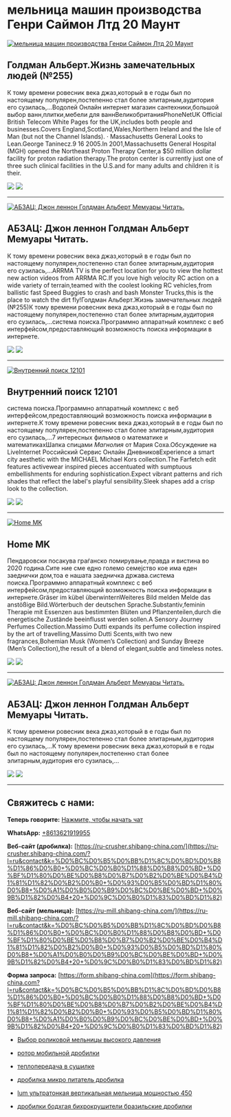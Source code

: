 # мельница машин производства Генри Саймон Лтд 20 Маунт

<a href="https://swt.shibang-china.com/?l=ru&img&k=%D0%BC%D0%B5%D0%BB%D1%8C%D0%BD%D0%B8%D1%86%D0%B0+%D0%BC%D0%B0%D1%88%D0%B8%D0%BD+%D0%BF%D1%80%D0%BE%D0%B8%D0%B7%D0%B2%D0%BE%D0%B4%D1%81%D1%82%D0%B2%D0%B0+%D0%93%D0%B5%D0%BD%D1%80%D0%B8+%D0%A1%D0%B0%D0%B9%D0%BC%D0%BE%D0%BD+%D0%9B%D1%82%D0%B4+20+%D0%9C%D0%B0%D1%83%D0%BD%D1%82" target="_blank">![мельница машин производства Генри Саймон Лтд 20 Маунт](http://static.shibang-china.com/all-800x300/200.jpg)</a>

## Голдман Альберт.Жизнь замечательных людей (№255)
К тому времени ровесник века джаз,который в е годы был по настоящему популярен,постепенно стал более элитарным,аудитория его сузилась,…Водолей Онлайн интернет магазин сантехники,большой выбор ванн,плитки,мебели для ваннВеликобританияPhoneNetUK Official British Telecom White Pages for the UK,includes both people and businesses.Covers England,Scotland,Wales,Northern Ireland and the Isle of Man (but not the Channel Islands).&nbsp;&#0183;&#32;Massachusetts General Looks to Lean.George Taninecz.9 16 2005.In 2001,Massachusetts General Hospital (MGH) opened the Northeast Proton Therapy Center,a $50 million dollar facility for proton radiation therapy.The proton center is currently just one of three such clinical facilities in the U.S.and for many adults and children it is their.


<a href="https://whatsapp.shibangsoft.com/WhatsApp.php" target="_blank" title="WhatsApp">![](http://static.shibang-china.com/icon/whatsapp.png)</a> <a href="https://swt.shibang-china.com/?l=ru&icon&k=%D0%BC%D0%B5%D0%BB%D1%8C%D0%BD%D0%B8%D1%86%D0%B0+%D0%BC%D0%B0%D1%88%D0%B8%D0%BD+%D0%BF%D1%80%D0%BE%D0%B8%D0%B7%D0%B2%D0%BE%D0%B4%D1%81%D1%82%D0%B2%D0%B0+%D0%93%D0%B5%D0%BD%D1%80%D0%B8+%D0%A1%D0%B0%D0%B9%D0%BC%D0%BE%D0%BD+%D0%9B%D1%82%D0%B4+20+%D0%9C%D0%B0%D1%83%D0%BD%D1%82" target="_blank">![](http://static.shibang-china.com/icon/chat-ru.png)</a>

---

<a href="https://swt.shibang-china.com/?l=ru&img&k=%D0%BC%D0%B5%D0%BB%D1%8C%D0%BD%D0%B8%D1%86%D0%B0+%D0%BC%D0%B0%D1%88%D0%B8%D0%BD+%D0%BF%D1%80%D0%BE%D0%B8%D0%B7%D0%B2%D0%BE%D0%B4%D1%81%D1%82%D0%B2%D0%B0+%D0%93%D0%B5%D0%BD%D1%80%D0%B8+%D0%A1%D0%B0%D0%B9%D0%BC%D0%BE%D0%BD+%D0%9B%D1%82%D0%B4+20+%D0%9C%D0%B0%D1%83%D0%BD%D1%82" target="_blank">![АБЗАЦ: Джон леннон Голдман Альберт Мемуары Читать.](http://static.shibang-china.com/all-800x300/1165.jpg)</a>

## АБЗАЦ: Джон леннон Голдман Альберт Мемуары Читать.
К тому времени ровесник века джаз,который в е годы был по настоящему популярен,постепенно стал более элитарным,аудитория его сузилась,…ARRMA TV is the perfect location for you to view the hottest new action videos from ARRMA RC.If you love high velocity RC action on a wide variety of terrain,teamed with the coolest looking RC vehicles,from ballistic fast Speed Buggies to crash and bash Monster Trucks,this is the place to watch the dirt fly!Голдман Альберт.Жизнь замечательных людей (№255)К тому времени ровесник века джаз,который в е годы был по настоящему популярен,постепенно стал более элитарным,аудитория его сузилась,…cистема поиска.Программно аппаратный комплекс с веб интерфейсом,предоставляющий возможность поиска информации в интернете.


<a href="https://whatsapp.shibangsoft.com/WhatsApp.php" target="_blank" title="WhatsApp">![](http://static.shibang-china.com/icon/whatsapp.png)</a> <a href="https://swt.shibang-china.com/?l=ru&icon&k=%D0%BC%D0%B5%D0%BB%D1%8C%D0%BD%D0%B8%D1%86%D0%B0+%D0%BC%D0%B0%D1%88%D0%B8%D0%BD+%D0%BF%D1%80%D0%BE%D0%B8%D0%B7%D0%B2%D0%BE%D0%B4%D1%81%D1%82%D0%B2%D0%B0+%D0%93%D0%B5%D0%BD%D1%80%D0%B8+%D0%A1%D0%B0%D0%B9%D0%BC%D0%BE%D0%BD+%D0%9B%D1%82%D0%B4+20+%D0%9C%D0%B0%D1%83%D0%BD%D1%82" target="_blank">![](http://static.shibang-china.com/icon/chat-ru.png)</a>

---

<a href="https://swt.shibang-china.com/?l=ru&img&k=%D0%BC%D0%B5%D0%BB%D1%8C%D0%BD%D0%B8%D1%86%D0%B0+%D0%BC%D0%B0%D1%88%D0%B8%D0%BD+%D0%BF%D1%80%D0%BE%D0%B8%D0%B7%D0%B2%D0%BE%D0%B4%D1%81%D1%82%D0%B2%D0%B0+%D0%93%D0%B5%D0%BD%D1%80%D0%B8+%D0%A1%D0%B0%D0%B9%D0%BC%D0%BE%D0%BD+%D0%9B%D1%82%D0%B4+20+%D0%9C%D0%B0%D1%83%D0%BD%D1%82" target="_blank">![Внутренний поиск 12101](http://static.shibang-china.com/all-800x300/476.jpg)</a>

## Внутренний поиск 12101
cистема поиска.Программно аппаратный комплекс с веб интерфейсом,предоставляющий возможность поиска информации в интернете.К тому времени ровесник века джаз,который в е годы был по настоящему популярен,постепенно стал более элитарным,аудитория его сузилась,…7 интересных фильмов о математике и математикахШапка спицами *Магнолия* от Мария Соха.Обсуждение на LiveInternet Российский Сервис Онлайн ДневниковExperience a smart city aesthetic with the MICHAEL Michael Kors collection.The Farfetch edit features activewear inspired pieces accentuated with sumptuous embellishments for enduring sophistication.Expect vibrant patterns and rich shades that reflect the label's playful sensibility.Sleek shapes add a crisp look to the collection.


<a href="https://whatsapp.shibangsoft.com/WhatsApp.php" target="_blank" title="WhatsApp">![](http://static.shibang-china.com/icon/whatsapp.png)</a> <a href="https://swt.shibang-china.com/?l=ru&icon&k=%D0%BC%D0%B5%D0%BB%D1%8C%D0%BD%D0%B8%D1%86%D0%B0+%D0%BC%D0%B0%D1%88%D0%B8%D0%BD+%D0%BF%D1%80%D0%BE%D0%B8%D0%B7%D0%B2%D0%BE%D0%B4%D1%81%D1%82%D0%B2%D0%B0+%D0%93%D0%B5%D0%BD%D1%80%D0%B8+%D0%A1%D0%B0%D0%B9%D0%BC%D0%BE%D0%BD+%D0%9B%D1%82%D0%B4+20+%D0%9C%D0%B0%D1%83%D0%BD%D1%82" target="_blank">![](http://static.shibang-china.com/icon/chat-ru.png)</a>

---

<a href="https://swt.shibang-china.com/?l=ru&img&k=%D0%BC%D0%B5%D0%BB%D1%8C%D0%BD%D0%B8%D1%86%D0%B0+%D0%BC%D0%B0%D1%88%D0%B8%D0%BD+%D0%BF%D1%80%D0%BE%D0%B8%D0%B7%D0%B2%D0%BE%D0%B4%D1%81%D1%82%D0%B2%D0%B0+%D0%93%D0%B5%D0%BD%D1%80%D0%B8+%D0%A1%D0%B0%D0%B9%D0%BC%D0%BE%D0%BD+%D0%9B%D1%82%D0%B4+20+%D0%9C%D0%B0%D1%83%D0%BD%D1%82" target="_blank">![Home MK](http://static.shibang-china.com/all-800x300/136.jpg)</a>

## Home MK
Пендаровски посакува граѓанско помирување,правда и вистина во 2020 година.Сите ние сме едно големо семејство кое има еден заеднички дом,тоа е нашата заедничка држава.cистема поиска.Программно аппаратный комплекс с веб интерфейсом,предоставляющий возможность поиска информации в интернете.Gr&#228;ser im k&#252;bel &#252;berwinternWeiteres Bild melden Melde das anst&#246;&#223;ige Bild.W&#246;rterbuch der deutschen Sprache.Substantiv,feminin Therapie mit Essenzen aus bestimmten Bl&#252;ten und Pflanzenteilen,durch die energetische Zust&#228;nde beeinflusst werden sollen.A Sensory Journey Perfumes Collection.Massimo Dutti expands its perfume collection inspired by the art of travelling,Massimo Dutti Scents,with two new fragrances,Bohemian Musk (Women’s Collection) and Sunday Breeze (Men’s Collection),the result of a blend of elegant,subtle and timeless notes.


<a href="https://whatsapp.shibangsoft.com/WhatsApp.php" target="_blank" title="WhatsApp">![](http://static.shibang-china.com/icon/whatsapp.png)</a> <a href="https://swt.shibang-china.com/?l=ru&icon&k=%D0%BC%D0%B5%D0%BB%D1%8C%D0%BD%D0%B8%D1%86%D0%B0+%D0%BC%D0%B0%D1%88%D0%B8%D0%BD+%D0%BF%D1%80%D0%BE%D0%B8%D0%B7%D0%B2%D0%BE%D0%B4%D1%81%D1%82%D0%B2%D0%B0+%D0%93%D0%B5%D0%BD%D1%80%D0%B8+%D0%A1%D0%B0%D0%B9%D0%BC%D0%BE%D0%BD+%D0%9B%D1%82%D0%B4+20+%D0%9C%D0%B0%D1%83%D0%BD%D1%82" target="_blank">![](http://static.shibang-china.com/icon/chat-ru.png)</a>

---

<a href="https://swt.shibang-china.com/?l=ru&img&k=%D0%BC%D0%B5%D0%BB%D1%8C%D0%BD%D0%B8%D1%86%D0%B0+%D0%BC%D0%B0%D1%88%D0%B8%D0%BD+%D0%BF%D1%80%D0%BE%D0%B8%D0%B7%D0%B2%D0%BE%D0%B4%D1%81%D1%82%D0%B2%D0%B0+%D0%93%D0%B5%D0%BD%D1%80%D0%B8+%D0%A1%D0%B0%D0%B9%D0%BC%D0%BE%D0%BD+%D0%9B%D1%82%D0%B4+20+%D0%9C%D0%B0%D1%83%D0%BD%D1%82" target="_blank">![АБЗАЦ: Джон леннон Голдман Альберт Мемуары Читать.](http://static.shibang-china.com/all-800x300/41.jpg)</a>

## АБЗАЦ: Джон леннон Голдман Альберт Мемуары Читать.
К тому времени ровесник века джаз,который в е годы был по настоящему популярен,постепенно стал более элитарным,аудитория его сузилась,…К тому времени ровесник века джаз,который в е годы был по настоящему популярен,постепенно стал более элитарным,аудитория его сузилась,…

<a href="https://whatsapp.shibangsoft.com/WhatsApp.php" target="_blank" title="WhatsApp">![](http://static.shibang-china.com/icon/whatsapp.png)</a> <a href="https://swt.shibang-china.com/?l=ru&icon&k=%D0%BC%D0%B5%D0%BB%D1%8C%D0%BD%D0%B8%D1%86%D0%B0+%D0%BC%D0%B0%D1%88%D0%B8%D0%BD+%D0%BF%D1%80%D0%BE%D0%B8%D0%B7%D0%B2%D0%BE%D0%B4%D1%81%D1%82%D0%B2%D0%B0+%D0%93%D0%B5%D0%BD%D1%80%D0%B8+%D0%A1%D0%B0%D0%B9%D0%BC%D0%BE%D0%BD+%D0%9B%D1%82%D0%B4+20+%D0%9C%D0%B0%D1%83%D0%BD%D1%82" target="_blank">![](http://static.shibang-china.com/icon/chat-ru.png)</a>

---
## Свяжитесь с нами:

**Теперь говорите:** [Нажмите, чтобы начать чат](https://swt.shibang-china.com?l=ru&contact&k=%D0%BC%D0%B5%D0%BB%D1%8C%D0%BD%D0%B8%D1%86%D0%B0+%D0%BC%D0%B0%D1%88%D0%B8%D0%BD+%D0%BF%D1%80%D0%BE%D0%B8%D0%B7%D0%B2%D0%BE%D0%B4%D1%81%D1%82%D0%B2%D0%B0+%D0%93%D0%B5%D0%BD%D1%80%D0%B8+%D0%A1%D0%B0%D0%B9%D0%BC%D0%BE%D0%BD+%D0%9B%D1%82%D0%B4+20+%D0%9C%D0%B0%D1%83%D0%BD%D1%82)

**WhatsApp:**  [+8613621919955](https://whatsapp.shibangsoft.com/WhatsApp.php)

**Веб-сайт (дробилка):** [https://ru-crusher.shibang-china.com/](https://ru-crusher.shibang-china.com/?l=ru&contact&k=%D0%BC%D0%B5%D0%BB%D1%8C%D0%BD%D0%B8%D1%86%D0%B0+%D0%BC%D0%B0%D1%88%D0%B8%D0%BD+%D0%BF%D1%80%D0%BE%D0%B8%D0%B7%D0%B2%D0%BE%D0%B4%D1%81%D1%82%D0%B2%D0%B0+%D0%93%D0%B5%D0%BD%D1%80%D0%B8+%D0%A1%D0%B0%D0%B9%D0%BC%D0%BE%D0%BD+%D0%9B%D1%82%D0%B4+20+%D0%9C%D0%B0%D1%83%D0%BD%D1%82)

**Веб-сайт (мельница):** [https://ru-mill.shibang-china.com/](https://ru-mill.shibang-china.com/?l=ru&contact&k=%D0%BC%D0%B5%D0%BB%D1%8C%D0%BD%D0%B8%D1%86%D0%B0+%D0%BC%D0%B0%D1%88%D0%B8%D0%BD+%D0%BF%D1%80%D0%BE%D0%B8%D0%B7%D0%B2%D0%BE%D0%B4%D1%81%D1%82%D0%B2%D0%B0+%D0%93%D0%B5%D0%BD%D1%80%D0%B8+%D0%A1%D0%B0%D0%B9%D0%BC%D0%BE%D0%BD+%D0%9B%D1%82%D0%B4+20+%D0%9C%D0%B0%D1%83%D0%BD%D1%82)

**Форма запроса:** [https://form.shibang-china.com](https://form.shibang-china.com?l=ru&contact&k=%D0%BC%D0%B5%D0%BB%D1%8C%D0%BD%D0%B8%D1%86%D0%B0+%D0%BC%D0%B0%D1%88%D0%B8%D0%BD+%D0%BF%D1%80%D0%BE%D0%B8%D0%B7%D0%B2%D0%BE%D0%B4%D1%81%D1%82%D0%B2%D0%B0+%D0%93%D0%B5%D0%BD%D1%80%D0%B8+%D0%A1%D0%B0%D0%B9%D0%BC%D0%BE%D0%BD+%D0%9B%D1%82%D0%B4+20+%D0%9C%D0%B0%D1%83%D0%BD%D1%82)

* [Выбор роликовой мельницы высокого давления](../124/%D0%92%D1%8B%D0%B1%D0%BE%D1%80%20%D1%80%D0%BE%D0%BB%D0%B8%D0%BA%D0%BE%D0%B2%D0%BE%D0%B9%20%D0%BC%D0%B5%D0%BB%D1%8C%D0%BD%D0%B8%D1%86%D1%8B%20%D0%B2%D1%8B%D1%81%D0%BE%D0%BA%D0%BE%D0%B3%D0%BE%20%D0%B4%D0%B0%D0%B2%D0%BB%D0%B5%D0%BD%D0%B8%D1%8F.md)

* [ротор мобильной дробилки](../123/%D1%80%D0%BE%D1%82%D0%BE%D1%80%20%D0%BC%D0%BE%D0%B1%D0%B8%D0%BB%D1%8C%D0%BD%D0%BE%D0%B9%20%D0%B4%D1%80%D0%BE%D0%B1%D0%B8%D0%BB%D0%BA%D0%B8.md)

* [теплопередача в сушилке](../125/%D1%82%D0%B5%D0%BF%D0%BB%D0%BE%D0%BF%D0%B5%D1%80%D0%B5%D0%B4%D0%B0%D1%87%D0%B0%20%D0%B2%20%D1%81%D1%83%D1%88%D0%B8%D0%BB%D0%BA%D0%B5.md)

* [дробилка микро питатель дробилка](../125/%D0%B4%D1%80%D0%BE%D0%B1%D0%B8%D0%BB%D0%BA%D0%B0%20%D0%BC%D0%B8%D0%BA%D1%80%D0%BE%20%D0%BF%D0%B8%D1%82%D0%B0%D1%82%D0%B5%D0%BB%D1%8C%20%D0%B4%D1%80%D0%BE%D0%B1%D0%B8%D0%BB%D0%BA%D0%B0.md)

* [lum ультратонкая вертикальная мельница мощностью 450](../125/lum%20%D1%83%D0%BB%D1%8C%D1%82%D1%80%D0%B0%D1%82%D0%BE%D0%BD%D0%BA%D0%B0%D1%8F%20%D0%B2%D0%B5%D1%80%D1%82%D0%B8%D0%BA%D0%B0%D0%BB%D1%8C%D0%BD%D0%B0%D1%8F%20%D0%BC%D0%B5%D0%BB%D1%8C%D0%BD%D0%B8%D1%86%D0%B0%20%D0%BC%D0%BE%D1%89%D0%BD%D0%BE%D1%81%D1%82%D1%8C%D1%8E%20450.md)

* [дробилки бодхгая бихрокрушители бразильские дробилки](../121/%D0%B4%D1%80%D0%BE%D0%B1%D0%B8%D0%BB%D0%BA%D0%B8%20%D0%B1%D0%BE%D0%B4%D1%85%D0%B3%D0%B0%D1%8F%20%D0%B1%D0%B8%D1%85%D1%80%D0%BE%D0%BA%D1%80%D1%83%D1%88%D0%B8%D1%82%D0%B5%D0%BB%D0%B8%20%D0%B1%D1%80%D0%B0%D0%B7%D0%B8%D0%BB%D1%8C%D1%81%D0%BA%D0%B8%D0%B5%20%D0%B4%D1%80%D0%BE%D0%B1%D0%B8%D0%BB%D0%BA%D0%B8.md)